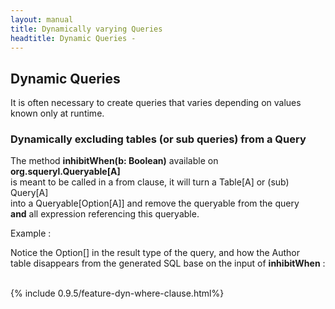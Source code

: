 ```yaml
---
layout: manual
title: Dynamically varying Queries
headtitle: Dynamic Queries -
---
```


<a name='DynamicQuery'></a>

Dynamic Queries
---------------

It is often necessary to create queries that varies depending on values
known only at runtime.

### Dynamically excluding tables (or sub queries) from a Query

The method **inhibitWhen(b: Boolean)** available on
**org.squeryl.Queryable\[A\]**  
is meant to be called in a from clause, it will turn a Table\[A\] or
(sub) Query\[A\]  
into a Queryable\[Option\[A\]\] and remove the queryable from the
query  
**and** all expression referencing this queryable.

Example :

<script type="syntaxhighlighter" class="brush: scala">



def searchForBooks(authorLastName: Option\[String\], bookTitle: String)
=  
from(authors.inhibitWhen(authorName  None), books)((a,b)=\>
        where(a.get.lastName like authorLastName.get and b.title like bookTitle and a.get.id =
b.authorId)  
select((b,a))  
)

val result1:List\[(Book,Option(Author))\] = searchForBooks(None, “Un
Loup est un loup”).toList

val result2:List\[(Book,Option(Author))\] = searchForBooks(“Tolstoi”,
“War and Peace”).toList  


</script>

Notice the Option\[\] in the result type of the query, and how the
Author  
table disappears from the generated SQL base on the input of
**inhibitWhen** :

<script type="syntaxhighlighter" class="brush: sql">



— first query : searchForBooks(None, “Un Loup est un loup”).toList

Select \*  
from  
Book b  
where  
b.title like ? — ‘Un Loup est un loup’

— second query : searchForBooks(“Tolstoi”, “War and Peace”).toList

Select \*  
from  
Author a,  
Book b  
where  
a.lastName like ? and — “Tolstoi”  
b.title like ? and — “War and Peace”  
a.id = b.authorId  


</script>

<a name='dyn-where-clause'></a>  
{% include 0.9.5/feature-dyn-where-clause.html%}
